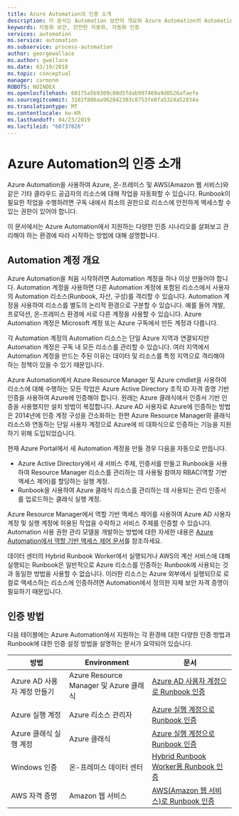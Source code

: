 ```yaml
---
title: Azure Automation의 인증 소개
description: 이 문서는 Automation 보안의 개요와 Azure Automation의 Automation 계정에 사용 가능한 다양한 인증 방법에 대해 설명합니다.
keywords: 자동화 보안, 안전한 자동화, 자동화 인증
services: automation
ms.service: automation
ms.subservice: process-automation
author: georgewallace
ms.author: gwallace
ms.date: 03/19/2018
ms.topic: conceptual
manager: carmonm
ROBOTS: NOINDEX
ms.openlocfilehash: 60175a5b9309c08d5fdab997469a9d0526afaefe
ms.sourcegitcommit: 3102f886aa962842303c8753fe8fa5324a52834a
ms.translationtype: MT
ms.contentlocale: ko-KR
ms.lasthandoff: 04/23/2019
ms.locfileid: "60737026"
---
```

# <a name="introduction-to-authentication-in-azure-automation"></a>Azure Automation의 인증 소개  
Azure Automation을 사용하여 Azure, 온-프레미스 및 AWS(Amazon 웹 서비스)와 같은 기타 클라우드 공급자의 리소스에 대해 작업을 자동화할 수 있습니다.  Runbook이 필요한 작업을 수행하려면 구독 내에서 최소의 권한으로 리소스에 안전하게 액세스할 수 있는 권한이 있어야 합니다.

이 문서에서는 Azure Automation에서 지원하는 다양한 인증 시나리오를 살펴보고 관리해야 하는 환경에 따라 시작하는 방법에 대해 설명합니다.  

## <a name="automation-account-overview"></a>Automation 계정 개요
Azure Automation을 처음 시작하려면 Automation 계정을 하나 이상 만들어야 합니다. Automation 계정을 사용하면 다른 Automation 계정에 포함된 리소스에서 사용자의 Automation 리소스(Runbook, 자산, 구성)를 격리할 수 있습니다. Automation 계정을 사용하여 리소스를 별도의 논리적 환경으로 구분할 수 있습니다. 예를 들어 개발, 프로덕션, 온-프레미스 환경에 서로 다른 계정을 사용할 수 있습니다.  Azure Automation 계정은 Microsoft 계정 또는 Azure 구독에서 만든 계정과 다릅니다.

각 Automation 계정의 Automation 리소스는 단일 Azure 지역과 연결되지만 Automation 계정은 구독 내 모든 리소스를 관리할 수 있습니다. 여러 지역에서 Automation 계정을 만드는 주된 이유는 데이터 및 리소스를 특정 지역으로 격리해야 하는 정책이 있을 수 있기 때문입니다.

Azure Automation에서 Azure Resource Manager 및 Azure cmdlet을 사용하여 리소스에 대해 수행하는 모든 작업은 Azure Active Directory 조직 ID 자격 증명 기반 인증을 사용하여 Azure에 인증해야 합니다.  원래는 Azure 클래식에서 인증서 기반 인증을 사용했지만 설치 방법이 복잡합니다.  Azure AD 사용자로 Azure에 인증하는 방법은 2014년에 인증 계정 구성을 간소화하는 한편 Azure Resource Manager와 클래식 리소스와 연동하는 단일 사용자 계정으로 Azure에 비 대화식으로 인증하는 기능을 지원하기 위해 도입되었습니다.   

현재 Azure Portal에서 새 Automation 계정을 만들 경우 다음을 자동으로 만듭니다.

* Azure Active Directory에서 새 서비스 주체, 인증서를 만들고 Runbook을 사용하여 Resource Manager 리소스를 관리하는 데 사용될 참여자 RBAC(역할 기반 액세스 제어)를 할당하는 실행 계정.
* Runbook을 사용하여 Azure 클래식 리소스를 관리하는 데 사용되는 관리 인증서를 업로드하는 클래식 실행 계정.  

Azure Resource Manager에서 역할 기반 액세스 제어를 사용하여 Azure AD 사용자 계정 및 실행 계정에 허용된 작업을 수락하고 서비스 주체를 인증할 수 있습니다.  Automation 사용 권한 관리 모델을 개발하는 방법에 대한 자세한 내용은 [Azure Automation에서 역할 기반 액세스 제어 문서](automation-role-based-access-control.md)를 참조하세요.  

데이터 센터의 Hybrid Runbook Worker에서 실행되거나 AWS의 계산 서비스에 대해 실행되는 Runbook은 일반적으로 Azure 리소스를 인증하는 Runbook에 사용되는 것과 동일한 방법을 사용할 수 없습니다.  이러한 리소스는 Azure 외부에서 실행되므로 로컬로 액세스하는 리소스에 인증하려면 Automation에서 정의한 자체 보안 자격 증명이 필요하기 때문입니다.  

## <a name="authentication-methods"></a>인증 방법
다음 테이블에는 Azure Automation에서 지원하는 각 환경에 대한 다양한 인증 방법과 Runbook에 대한 인증 설정 방법을 설명하는 문서가 요약되어 있습니다.

| 방법 | Environment | 문서 |
| --- | --- | --- |
| Azure AD 사용자 계정 만들기 |Azure Resource Manager 및 Azure 클래식 |[Azure AD 사용자 계정으로 Runbook 인증](automation-create-aduser-account.md) |
| Azure 실행 계정 |Azure 리소스 관리자 |[Azure 실행 계정으로 Runbook 인증](automation-sec-configure-azure-runas-account.md) |
| Azure 클래식 실행 계정 |Azure 클래식 |[Azure 실행 계정으로 Runbook 인증](automation-sec-configure-azure-runas-account.md) |
| Windows 인증 |온-프레미스 데이터 센터 |[Hybrid Runbook Worker용 Runbook 인증](automation-hybrid-runbook-worker.md) |
| AWS 자격 증명 |Amazon 웹 서비스 |[AWS(Amazon 웹 서비스)로 Runbook 인증](automation-config-aws-account.md) |

